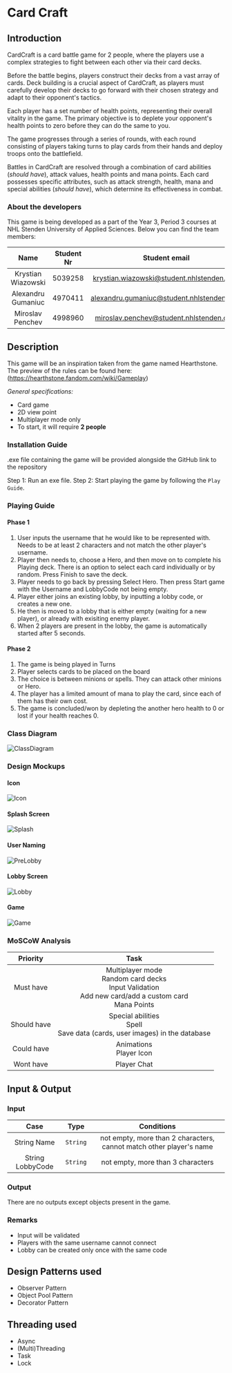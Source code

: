 # Card Craft

## Introduction

CardCraft is a card battle game for 2 people, where the players use a complex strategies to fight between each other via
their card decks.

Before the battle begins, players construct their decks from a vast array of cards.
Deck building is a crucial aspect of CardCraft, as players must carefully develop their decks to go forward with their
chosen strategy and adapt to their opponent's tactics.

Each player has a set number of health points, representing their overall vitality in the game.
The primary objective is to deplete your opponent's health points to zero before they can do the same to you.

The game progresses through a series of rounds, with each round consisting of players taking turns to play cards from
their hands and deploy troops onto the battlefield.

Battles in CardCraft are resolved through a combination of card abilities (*should have*), attack values, health points and mana points.
Each card possesses specific attributes, such as attack strength, health, mana and special abilities (*should have*),
which determine its effectiveness in combat.

### About the developers

This game is being developed as a part of the Year 3, Period 3 courses at NHL Stenden University of Applied Sciences.
Below you can find the team members:

|        Name        | Student Nr |               Student email               |
|:------------------:|:----------:|:-----------------------------------------:|
| Krystian Wiazowski |  5039258   | krystian.wiazowski@student.nhlstenden.com |
| Alexandru Gumaniuc |  4970411   | alexandru.gumaniuc@student.nhlstenden.com |
|  Miroslav Penchev  |  4998960   |  miroslav.penchev@student.nhlstenden.com  |

## Description

This game will be an inspiration taken from the game named Hearthstone. The preview of the rules can be found
here: (https://hearthstone.fandom.com/wiki/Gameplay)

*General specifications:*

* Card game
* 2D view point
* Multiplayer mode only 
* To start, it will require **2 people**

### Installation Guide

.exe file containing the game will be provided alongside the GitHub link to the repository

Step 1: Run an exe file. 
Step 2: Start playing the game by following the `Play Guide`.

### Playing Guide

#### Phase 1
1. User inputs the username that he would like to be represented with. Needs to be at least 2 characters and not match the other player's username.
2. Player then needs to, choose a Hero, and then move on to complete his Playing deck. There is an option to select each card individually or by random. Press Finish to save the deck.
3. Player needs to go back by pressing Select Hero. Then press Start game with the Username and LobbyCode not being empty.
4. Player either joins an existing lobby, by inputting a lobby code, or creates a new one. 
5. He then is moved to a lobby that is either empty (waiting for a new player), or already with exisiting enemy player.
6. When 2 players are present in the lobby, the game is automatically started after 5 seconds.

#### Phase 2
1. The game is being played in Turns
2. Player selects cards to be placed on the board
3. The choice is between minions or spells. They can attack other minions or Hero.
4. The player has a limited amount of mana to play the card, since each of them has their own cost.
5. The game is concluded/won by depleting the another hero health to 0 or lost if your health reaches 0.

### Class Diagram

![ClassDiagram](./Assets/ClassDiagram.png)

### Design Mockups
#### Icon

![Icon](./Assets/Card_Craft_Icon.png)

#### Splash Screen
![Splash](./Assets/Card_Craft_Splash.png)

#### User Naming
![PreLobby](./Assets/Card_Craft_PreLobby.png)

#### Lobby Screen
![Lobby](./Assets/Card_Craft_Lobby.png)

#### Game

![Game](./Assets/Card_Craft_Board.png)

### MoSCoW Analysis

|  Priority   |                                                      Task                                                      |
|:-----------:|:--------------------------------------------------------------------------------------------------------------:|
|  Must have  | Multiplayer mode<br/>Random card decks<br/>Input Validation<br/>Add new card/add a custom card<br/>Mana Points |
| Should have |              Special abilities<br/>Spell<br/>Save data (cards, user images) in the database<br/>               |
| Could have  |                                        Animations<br/>Player Icon<br/>                                         |
|  Wont have  |                                                Player Chat<br/>                                                |


## Input & Output

### Input

|        Case         |   Type   | Conditions |
|:-------------------:|:--------:|:----------:|
| String Name | `String` | not empty, more than 2 characters, cannot match other player's name |
| String LobbyCode | `String` | not empty, more than 3 characters | 

### Output

There are no outputs except objects present in the game.

### Remarks

* Input will be validated
* Players with the same username cannot connect
* Lobby can be created only once with the same code

## Design Patterns used

* Observer Pattern
* Object Pool Pattern
* Decorator Pattern

## Threading used

* Async
* (Multi)Threading
* Task
* Lock 


